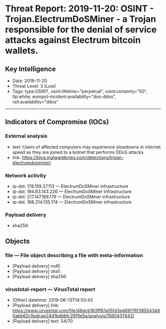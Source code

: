 # Threat Report: 2019-11-20: OSINT - Trojan.ElectrumDoSMiner -  a Trojan responsible for the denial of service attacks against Electrum bitcoin wallets.


## Key Intelligence
* Date: 2019-11-20
* Threat Level: 3 (Low)
* Tags: type:OSINT, osint:lifetime="perpetual", osint:certainty="50", tlp:white, europol-incident:availability="dos-ddos", rsit:availability="ddos"

---

## Indicators of Compromise (IOCs)
### External analysis
* text: Users of affected computers may experience slowdowns in internet speed as they are joined to a botnet that performs DDoS attacks.
* link: https://blog.malwarebytes.com/detections/trojan-electrumdosminer/

### Network activity
* ip-dst: 178.159.37.113 — ElectrumDoSMiner infrastructure
* ip-dst: 194.63.143.226 — ElectrumDoSMiner infrastructure
* ip-dst: 217.147.169.179 — ElectrumDoSMiner infrastructure
* ip-dst: 188.214.135.174 — ElectrumDoSMiner infrastructure

### Payload delivery
* sha256: <sha256>

## Objects
### file — File object describing a file with meta-information
* [Payload delivery] md5: <md5>
* [Payload delivery] sha1: <sha1>
* [Payload delivery] sha256: <sha256>

### virustotal-report — VirusTotal report
* [Other] datetime: 2019-06-13T14:50:43
* [Payload delivery] link: https://www.virustotal.com/file/48dcb183ff97a05fd3e466f76f385543480abb62c9adcae24d1bdbbfc26f9e5a/analysis/1560437443/
* [Payload delivery] text: 54/70
